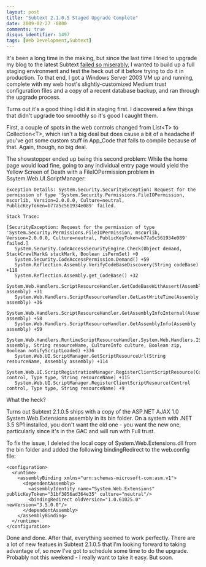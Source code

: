 ```yaml
---
layout: post
title: "Subtext 2.1.0.5 Staged Upgrade Complete"
date: 2009-02-27 -0800
comments: true
disqus_identifier: 1497
tags: [Web Development,Subtext]
---
```

It's been a long time in the making, but since the last time I tried to
upgrade my blog to the latest Subtext [failed so
miserably](/archive/2008/08/16/failed-to-upgrade-to-subtext-2.0.aspx), I
wanted to build up a full staging environment and test the heck out of
it before trying to do it in production. To that end, I got a Windows
Server 2003 VM up and running, complete with my web host's
slightly-customized Medium trust configuration files and a copy of a
recent database backup, and ran through the upgrade process.

Turns out it's a good thing I did it in staging first. I discovered a
few things that didn't upgrade too smoothly so it's good I caught them.

First, a couple of spots in the web controls changed from List\<T\> to
Collection\<T\>, which isn't a big deal but does cause a bit of a
headache if you've got some custom stuff in App\_Code that fails to
compile because of that. Again, though, no big deal.

The showstopper ended up being this second problem: While the home page
would load fine, going to any individual entry page would yield the
Yellow Screen of Death with a FileIOPermission problem in
Ssytem.Web.UI.ScriptManager:

    Exception Details: System.Security.SecurityException: Request for the permission of type 'System.Security.Permissions.FileIOPermission, mscorlib, Version=2.0.0.0, Culture=neutral, PublicKeyToken=b77a5c561934e089' failed.

    Stack Trace:

    [SecurityException: Request for the permission of type 'System.Security.Permissions.FileIOPermission, mscorlib, Version=2.0.0.0, Culture=neutral, PublicKeyToken=b77a5c561934e089' failed.]
       System.Security.CodeAccessSecurityEngine.Check(Object demand, StackCrawlMark& stackMark, Boolean isPermSet) +0
       System.Security.CodeAccessPermission.Demand() +59
       System.Reflection.Assembly.VerifyCodeBaseDiscovery(String codeBase) +118
       System.Reflection.Assembly.get_CodeBase() +32
       System.Web.Handlers.ScriptResourceHandler.GetCodeBaseWithAssert(Assembly assembly) +31
       System.Web.Handlers.ScriptResourceHandler.GetLastWriteTime(Assembly assembly) +36
       System.Web.Handlers.ScriptResourceHandler.GetAssemblyInfoInternal(Assembly assembly) +58
       System.Web.Handlers.ScriptResourceHandler.GetAssemblyInfo(Assembly assembly) +59
       System.Web.Handlers.RuntimeScriptResourceHandler.System.Web.Handlers.IScriptResourceHandler.GetScriptResourceUrl(Assembly assembly, String resourceName, CultureInfo culture, Boolean zip, Boolean notifyScriptLoaded) +336
       System.Web.UI.ScriptManager.GetScriptResourceUrl(String resourceName, Assembly assembly) +114
       System.Web.UI.ScriptRegistrationManager.RegisterClientScriptResource(Control control, Type type, String resourceName) +115
       System.Web.UI.ScriptManager.RegisterClientScriptResource(Control control, Type type, String resourceName) +9

What the heck?

Turns out Subtext 2.1.0.5 ships with a copy of the ASP.NET AJAX 1.0
System.Web.Extensions assembly in its bin folder. On a system with .NET
3.5 SP1 installed, you don't want the old one - you want the new one,
particularly since it's in the GAC and will run with Full trust.

To fix the issue, I deleted the local copy of System.Web.Extensions.dll
from the bin folder and added the following bindingRedirect to the
web.config file:

    <configuration>
      <runtime>
        <assemblyBinding xmlns="urn:schemas-microsoft-com:asm.v1">
          <dependentAssembly>
            <assemblyIdentity name="System.Web.Extensions" publicKeyToken="31bf3856ad364e35" culture="neutral"/>
            <bindingRedirect oldVersion="1.0.61025.0" newVersion="3.5.0.0"/>
          </dependentAssembly>
        </assemblyBinding>
      </runtime>
    </configuration>

Done and done. After that, everything seemed to work perfectly. There
are a lot of new featues in Subtext 2.1.0.5 that I'm looking forward to
taking advantage of, so now I've got to schedule some time to do the
upgrade. Probably not this weekend - I really want to take it easy. But
soon.

